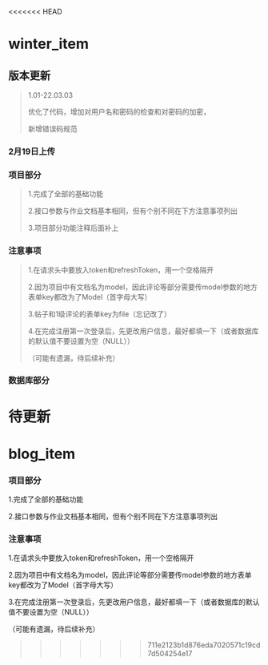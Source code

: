 <<<<<<< HEAD
# winter_item

## 版本更新

> 1.01-22.03.03
>
> 优化了代码，增加对用户名和密码的检查和对密码的加密，
>
> 新增错误码规范

### 2月19日上传

### **项目部分**

>1.完成了全部的基础功能
>
>2.接口参数与作业文档基本相同，但有个别不同在下方注意事项列出
>
>3.项目部分功能注释后面补上

### 注意事项

>1.在请求头中要放入token和refreshToken，用一个空格隔开
>
>2.因为项目中有文档名为model，因此评论等部分需要传model参数的地方表单key都改为了Model（首字母大写）
>
>3.帖子和1级评论的表单key为file（忘记改了）
>
>4.在完成注册第一次登录后，先更改用户信息，最好都填一下（或者数据库的默认值不要设置为空（NULL））
>
>（可能有遗漏，待后续补充）
### 数据库部分

待更新
=======
# blog_item

### **项目部分**

1.完成了全部的基础功能

2.接口参数与作业文档基本相同，但有个别不同在下方注意事项列出

### 注意事项

1.在请求头中要放入token和refreshToken，用一个空格隔开

2.因为项目中有文档名为model，因此评论等部分需要传model参数的地方表单key都改为了Model（首字母大写）

3.在完成注册第一次登录后，先更改用户信息，最好都填一下（或者数据库的默认值不要设置为空（NULL））

（可能有遗漏，待后续补充）
>>>>>>> 711e2123b1d876eda7020571c19cd7d504254e17
